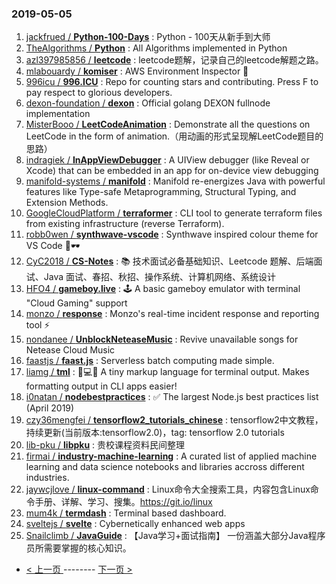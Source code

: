 ### 2019-05-05 
1. [jackfrued / **Python-100-Days**](https://github.com/jackfrued/Python-100-Days) : Python - 100天从新手到大师
1. [TheAlgorithms / **Python**](https://github.com/TheAlgorithms/Python) : All Algorithms implemented in Python
1. [azl397985856 / **leetcode**](https://github.com/azl397985856/leetcode) : leetcode题解，记录自己的leetcode解题之路。
1. [mlabouardy / **komiser**](https://github.com/mlabouardy/komiser) : AWS Environment Inspector 👮
1. [996icu / **996.ICU**](https://github.com/996icu/996.ICU) : Repo for counting stars and contributing. Press F to pay respect to glorious developers.
1. [dexon-foundation / **dexon**](https://github.com/dexon-foundation/dexon) : Official golang DEXON fullnode implementation
1. [MisterBooo / **LeetCodeAnimation**](https://github.com/MisterBooo/LeetCodeAnimation) : Demonstrate all the questions on LeetCode in the form of animation.（用动画的形式呈现解LeetCode题目的思路）
1. [indragiek / **InAppViewDebugger**](https://github.com/indragiek/InAppViewDebugger) : A UIView debugger (like Reveal or Xcode) that can be embedded in an app for on-device view debugging
1. [manifold-systems / **manifold**](https://github.com/manifold-systems/manifold) : Manifold re-energizes Java with powerful features like Type-safe Metaprogramming, Structural Typing, and Extension Methods.
1. [GoogleCloudPlatform / **terraformer**](https://github.com/GoogleCloudPlatform/terraformer) : CLI tool to generate terraform files from existing infrastructure (reverse Terraform).
1. [robb0wen / **synthwave-vscode**](https://github.com/robb0wen/synthwave-vscode) : Synthwave inspired colour theme for VS Code 🌅🕶
1. [CyC2018 / **CS-Notes**](https://github.com/CyC2018/CS-Notes) : 📚 技术面试必备基础知识、Leetcode 题解、后端面试、Java 面试、春招、秋招、操作系统、计算机网络、系统设计
1. [HFO4 / **gameboy.live**](https://github.com/HFO4/gameboy.live) : 🕹️ A basic gameboy emulator with terminal "Cloud Gaming" support
1. [monzo / **response**](https://github.com/monzo/response) : Monzo's real-time incident response and reporting tool ⚡️
1. [nondanee / **UnblockNeteaseMusic**](https://github.com/nondanee/UnblockNeteaseMusic) : Revive unavailable songs for Netease Cloud Music
1. [faastjs / **faast.js**](https://github.com/faastjs/faast.js) : Serverless batch computing made simple.
1. [liamg / **tml**](https://github.com/liamg/tml) : 🌈💻🎨 A tiny markup language for terminal output. Makes formatting output in CLI apps easier!
1. [i0natan / **nodebestpractices**](https://github.com/i0natan/nodebestpractices) : ✅ The largest Node.js best practices list (April 2019)
1. [czy36mengfei / **tensorflow2_tutorials_chinese**](https://github.com/czy36mengfei/tensorflow2_tutorials_chinese) : tensorflow2中文教程，持续更新(当前版本:tensorflow2.0)，tag: tensorflow 2.0 tutorials
1. [lib-pku / **libpku**](https://github.com/lib-pku/libpku) : 贵校课程资料民间整理
1. [firmai / **industry-machine-learning**](https://github.com/firmai/industry-machine-learning) : A curated list of applied machine learning and data science notebooks and libraries accross different industries.
1. [jaywcjlove / **linux-command**](https://github.com/jaywcjlove/linux-command) : Linux命令大全搜索工具，内容包含Linux命令手册、详解、学习、搜集。https://git.io/linux
1. [mum4k / **termdash**](https://github.com/mum4k/termdash) : Terminal based dashboard.
1. [sveltejs / **svelte**](https://github.com/sveltejs/svelte) : Cybernetically enhanced web apps
1. [Snailclimb / **JavaGuide**](https://github.com/Snailclimb/JavaGuide) : 【Java学习+面试指南】 一份涵盖大部分Java程序员所需要掌握的核心知识。 

- [ < 上一页 ](https://github.com/able8/github-trending-daily-record/blob/master/2019-05-04.md) -------- [ 下一页 > ](https://github.com/able8/github-trending-daily-record/blob/master/2019-05-06.md)